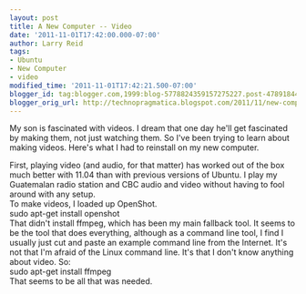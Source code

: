 ```yaml
---
layout: post
title: A New Computer -- Video
date: '2011-11-01T17:42:00.000-07:00'
author: Larry Reid
tags:
- Ubuntu
- New Computer
- video
modified_time: '2011-11-01T17:42:21.500-07:00'
blogger_id: tag:blogger.com,1999:blog-5778824359157275227.post-4789184447943594670
blogger_orig_url: http://technopragmatica.blogspot.com/2011/11/new-computer-video.html
---
```


My son is fascinated with videos. I dream that one day he'll get
fascinated by making them, not just watching them. So I've been trying
to learn about making videos. Here's what I had to reinstall on my new
computer.<div>  
</div><div>First, playing video (and audio, for that matter) has worked
out of the box much better with 11.04 than with previous versions of
Ubuntu. I play my Guatemalan radio station and CBC audio and video
without having to fool around with any setup.</div><div>  
</div><div>To make videos, I loaded up OpenShot. </div><div>  
</div><div>sudo apt-get install openshot</div><div>  
</div><div>That didn't install ffmpeg, which has been my main fallback
tool. It seems to be the tool that does everything, although as a
command line tool, I find I usually just cut and paste an example
command line from the Internet. It's not that I'm afraid of the Linux
command line. It's that I don't know anything about video.
So:</div><div>  
</div><div>sudo apt-get install ffmpeg</div><div>  
</div><div>That seems to be all that was needed.</div>

